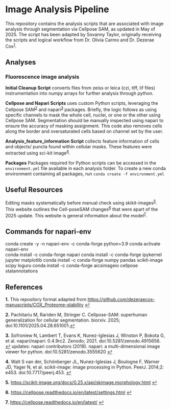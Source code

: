 # Image Analysis Pipeline 
This repository contains the analysis scripts that are associated with image analysis through segmentation via Cellpose SAM, as updated in May of 2025. The script has been adapted by Sovanny Taylor, originally receiving the scripts and logical workflow from Dr. Olivia Carmo and Dr. Dezerae Cox<sup id="a1">[1](#f1)</sup>.

## Analyses <b id="f20"></b>
### Fluorescence image analysis 
**Initial Cleanup Script** converts files from zeiss or leica (czi, tiff, lif files) instrumentation into numpy arrays for further analysis through python. 

**Cellpose and Napari Scripts** uses custom Python scripts, leveraging the Cellpose SAM<sup id="a2">[2](#f2)</sup> and napari<sup id="a3">[3](#f3)</sup> packages. Briefly, the logic follows as using specific channels to mask the whole cell, nuclei, or one or the other using Cellpose SAM. Segmentation should be manually inspected using napari to ensure the accuracy of masking assignment. This code also removes cells along the border and oversaturated cells based on channel set by the user. 

**Analysis_feature_information Script** collects feature information of cells and objects/ puncta found within cellular masks. These features were extracted using sci-kit image<sup id="a4">[4](#f4)</sup>. 


**Packages** Packages required for Python scripts can be accessed in the ```environment.yml``` file available in each analysis folder. To create a new conda environment containing all packages, run ```conda create -f environment.yml```


## Useful Resources 

Editing masks systematically before manual check using skikit-images<sup id="a5">[5](#f5)</sup>. This website outlines the Cell-poseSAM changes<sup id="a6">[6](#f6)</sup> that were apart of the 2025 update. This website is general information about the model<sup id="a7">[7](#f7)</sup>.


## Commands for napari-env 

conda create -y -n napari-env -c conda-forge python=3.9
conda activate napari-env  
conda install -c conda-forge napari 
conda install -c conda-forge ipykernel jupyter matplotlib 
conda install -c conda-forge numpy pandas scikit-image scipy loguru
conda install -c conda-forge aicsimageio cellpose statannotations 


## References

<b id="f1">1.</b> This repository format adapted from https://github.com/dezeraecox-manuscripts/COX_Proteome-stability [↩](#a1)

<b id="f2">2.</b> Pachitariu M, Rariden M, Stringer C. Cellpose-SAM: superhuman generalization for cellular segmentation. biorxiv. 2025; doi:10.1101/2025.04.28.651001.[↩](#a2)

<b id="f3">3.</b> Sofroniew N, Lambert T, Evans K, Nunez-Iglesias J, Winston P, Bokota G, et al. napari/napari: 0.4.9rc2. Zenodo; 2021. doi:10.5281/zenodo.4915656. [↩](#a6)
updates: napari contributors (2019). napari: a multi-dimensional image viewer for python. doi:10.5281/zenodo.3555620 [↩](#a3)

<b id="f4">4.</b> Walt S van der, Schönberger JL, Nunez-Iglesias J, Boulogne F, Warner JD, Yager N, et al. scikit-image: image processing in Python. PeerJ. 2014;2: e453. doi:10.7717/peerj.453. [↩](#a4)

<b id="f5">5.</b> https://scikit-image.org/docs/0.25.x/api/skimage.morphology.html [↩](#a5)

<b id="f6">6.</b> https://cellpose.readthedocs.io/en/latest/settings.html [↩](#a6)

<b id="f7">7.</b> https://cellpose.readthedocs.io/en/latest/ [↩](#a7)